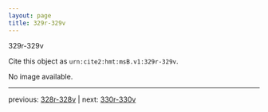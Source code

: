 ```yaml
---
layout: page
title: 329r-329v
---
```


329r-329v

Cite this object as `urn:cite2:hmt:msB.v1:329r-329v`.

No image available. 



---

previous: [328r-328v](../328r-328v/) | next: [330r-330v](../330r-330v/)
